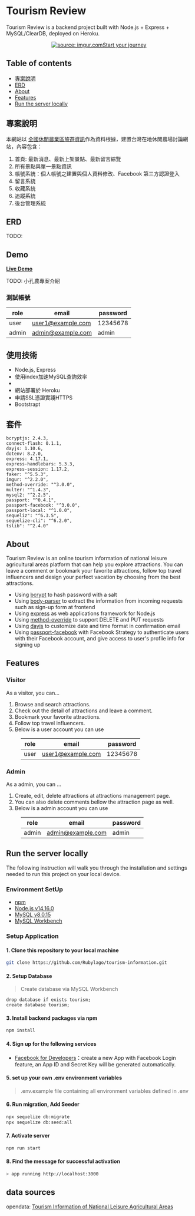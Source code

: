# Tourism Review

Tourism Review is a backend project built with Node.js + Express + MySQL/ClearDB, deployed on Heroku.

<p align="center">
  <a href="https://desolate-falls-97924.herokuapp.com/"><img src="https://i.imgur.com/D2UVYQv.jpg?1" title="source: imgur.com" />Start your journey</a>
</p>

## Table of contents
- [專案說明](#專案說明)
- [ERD](#ERD)
- [About](#About)
- [Features](#Features)
- [Run the server locally](#Run-the-server-locally)

## 專案說明

本網站以 [全國休閒農業區旅遊資訊](https://data.gov.tw/dataset/6406)作為資料根據，建置台灣在地休閒農場討論網站，內容包含：

  1. 首頁: 最新消息、最新上架景點、最新留言綜覽
  2. 所有景點與單一景點資訊
  3. 帳號系統：個人帳號之建置與個人資料修改、Facebook 第三方認證登入
  4. 留言系統
  5. 收藏系統
  6. 追蹤系統
  7. 後台管理系統

## ERD

 TODO:


## Demo

**[Live Demo](https://desolate-falls-97924.herokuapp.com/)**  

TODO:  小孔農專案介紹

### 測試帳號

|role|  email   | password  |
|---- |  ----  | ----  |
|user|user1@example.com|12345678|
|admin|admin@example.com|admin|

## 使用技術

- Node.js, Express
- 使用index加速MySQL查詢效率
- 
- 網站部署於 Heroku 
- 申請SSL憑證實踐HTTPS
- Bootstrapt

## 套件
    bcryptjs: 2.4.3,
    connect-flash: 0.1.1,
    dayjs: 1.10.6,
    dotenv: 8.2.0,
    express: 4.17.1,
    express-handlebars: 5.3.3,
    express-session: 1.17.2,
    faker: "^5.5.3",
    imgur: "^2.2.0",
    method-override: "^3.0.0",
    multer: "^1.4.3",
    mysql2: "^2.2.5",
    passport: "^0.4.1",
    passport-facebook: "^3.0.0",
    passport-local: "^1.0.0",
    sequeliz": "^6.3.5",
    sequelize-cli": "^6.2.0",
    tslib": "^2.4.0"

## About

Tourism Review is an online tourism information of national leisure agricultural areas platform that can help you explore attractions. You can leave a comment or bookmark your favorite attractions, follow top travel influencers and design your perfect vacation by choosing from the best attractions.

- Using [bcrypt](https://www.npmjs.com/package/bcrypt) to hash password with a salt
- Using [body-parser](https://www.npmjs.com/package/body-parser) to extract the information from incoming requests such as sign-up form at frontend
- Using [express](https://expressjs.com) as web applications framework for Node.js
- Using [method-override](https://www.npmjs.com/package/method-override) to support DELETE and PUT requests
- Using [dayjs](https://www.npmjs.com/package/dayjs) to customize date and time format in confirmation email
- Using [passport-facebook](http://www.passportjs.org/packages/passport-facebook/) with Facebook Strategy to authenticate users with their Facebook account, and give access to user's profile info for signing up

## Features

### Visitor

As a visitor, you can...

1. Browse and search attractions.
2. Check out the detail of attractions and leave a comment.
3. Bookmark your favorite attractions.
4. Follow top travel influencers.
5. Below is a user account you can use

<div style="margin-left: 40px; text-align: center;">

|role|  email   | password  |
|---- |  ----  | ----  |
|user|user1@example.com|12345678|
</div>

### Admin

As a admin, you can ...

1. Create, edit, delete attractions at attractions management page.
2. You can also delete comments bellow the attraction page as well.
3. Below is a admin account you can use

<div style="margin-left: 40px; text-align: center;">

|role|  email   | password  |
|---- |  ----  | ----  |
|admin|admin@example.com|admin|
</div>

## Run the server locally

The following instruction will walk you through the installation and settings needed to run this project on your local device.

### Environment SetUp

- [npm](https://www.npmjs.com/get-npm)
- [Node.js v14.16.0](https://nodejs.org/en/download/)
- [MySQL v8.0.15](https://dev.mysql.com/downloads/mysql/)
- [MySQL Workbench](https://dev.mysql.com/downloads/workbench/)

### Setup Application

#### **1. Clone this repository to your local machine**

```bash
git clone https://github.com/Rubylago/tourism-information.git
```

#### **2. Setup Database**

> Create database via MySQL Workbench

```
drop database if exists tourism;
create database tourism;
```

#### **3. Install backend packages via npm**

```bash
npm install
```

#### **4. Sign up for the following services**

- [Facebook for Developers](https://developers.facebook.com/)：create a new App with Facebook Login feature, an App ID and Secret Key will be generated automatically.

#### **5. set up your own .env environment variables**

> .env.example file containing all environment variables defined in .env

#### **6. Run migration, Add Seeder**

```bash
npx sequelize db:migrate
npx sequelize db:seed:all
```

#### **7. Activate server**

```bash
npm run start
```

#### **8. Find the message for successful activation**

```bash
> app running http://localhost:3000
```

## data sources
opendata: [Tourism Information of National Leisure Agricultural Areas](https://data.gov.tw/dataset/6406)
